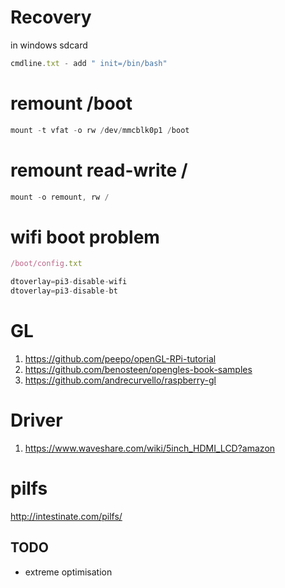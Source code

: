# Recovery

in windows sdcard

```javascript
cmdline.txt - add " init=/bin/bash" 
```

# remount /boot

```javascript
mount -t vfat -o rw /dev/mmcblk0p1 /boot
```

# remount read-write /

```javascript
mount -o remount, rw /
```

# wifi boot problem

```javascript
/boot/config.txt

dtoverlay=pi3-disable-wifi
dtoverlay=pi3-disable-bt
```
 
# GL

1. https://github.com/peepo/openGL-RPi-tutorial
2. https://github.com/benosteen/opengles-book-samples
3. https://github.com/andrecurvello/raspberry-gl

# Driver

1. https://www.waveshare.com/wiki/5inch_HDMI_LCD?amazon

# pilfs

http://intestinate.com/pilfs/

## TODO

- extreme optimisation

